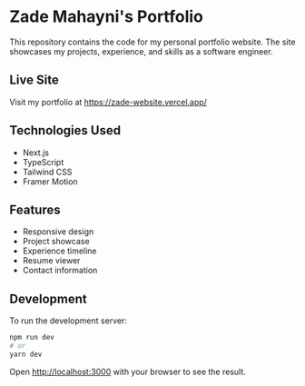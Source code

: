 # Zade Mahayni's Portfolio

This repository contains the code for my personal portfolio website. The site showcases my projects, experience, and skills as a software engineer.

## Live Site

Visit my portfolio at https://zade-website.vercel.app/

## Technologies Used

- Next.js
- TypeScript
- Tailwind CSS
- Framer Motion

## Features

- Responsive design
- Project showcase
- Experience timeline
- Resume viewer
- Contact information

## Development

To run the development server:

```bash
npm run dev
# or
yarn dev
```

Open [http://localhost:3000](http://localhost:3000) with your browser to see the result.
